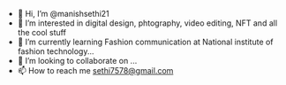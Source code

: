 - 👋 Hi, I’m @manishsethi21
- 👀 I’m interested in digital design, phtography, video editing, NFT and all the cool stuff
- 🌱 I’m currently learning Fashion communication at National institute of fashion technology...
- 💞️ I’m looking to collaborate on ...
- 📫 How to reach me sethi7578@gmail.com

<!---
manishsethi21/manishsethi21 is a ✨ special ✨ repository because its `README.md` (this file) appears on your GitHub profile.
You can click the Preview link to take a look at your changes.
--->

